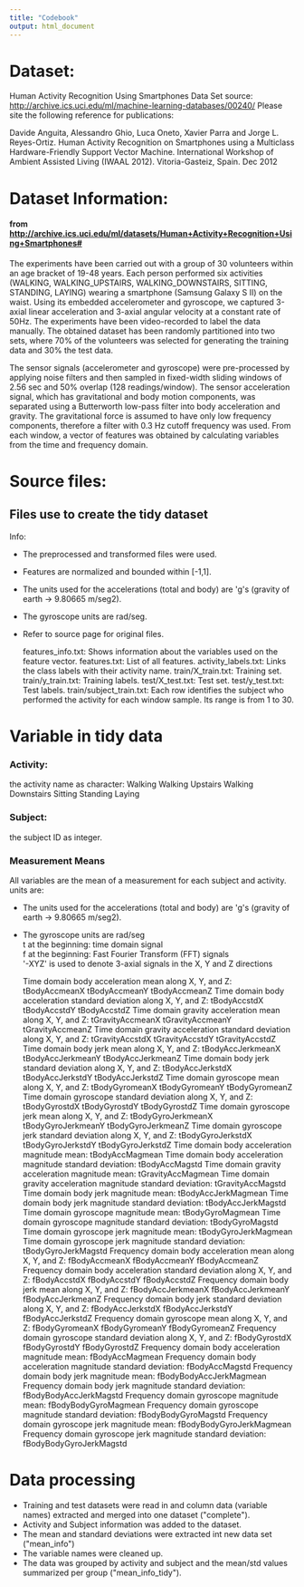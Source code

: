 ```yaml
---
title: "Codebook"
output: html_document
---
```


# Dataset:

Human Activity Recognition Using Smartphones Data Set
source: http://archive.ics.uci.edu/ml/machine-learning-databases/00240/ 
Please site the following reference for publications:

Davide Anguita, Alessandro Ghio, Luca Oneto, Xavier Parra and Jorge L. Reyes-Ortiz. Human Activity Recognition on Smartphones using a Multiclass Hardware-Friendly Support Vector Machine. International Workshop of Ambient Assisted Living (IWAAL 2012). Vitoria-Gasteiz, Spain. Dec 2012

# Dataset Information: 

#### from http://archive.ics.uci.edu/ml/datasets/Human+Activity+Recognition+Using+Smartphones#

The experiments have been carried out with a group of 30 volunteers within an age bracket of 19-48 years. Each person performed six activities (WALKING, WALKING_UPSTAIRS, WALKING_DOWNSTAIRS, SITTING, STANDING, LAYING) wearing a smartphone (Samsung Galaxy S II) on the waist. Using its embedded accelerometer and gyroscope, we captured 3-axial linear acceleration and 3-axial angular velocity at a constant rate of 50Hz. The experiments have been video-recorded to label the data manually. The obtained dataset has been randomly partitioned into two sets, where 70% of the volunteers was selected for generating the training data and 30% the test data.

The sensor signals (accelerometer and gyroscope) were pre-processed by applying noise filters and then sampled in fixed-width sliding windows of 2.56 sec and 50% overlap (128 readings/window). The sensor acceleration signal, which has gravitational and body motion components, was separated using a Butterworth low-pass filter into body acceleration and gravity. The gravitational force is assumed to have only low frequency components, therefore a filter with 0.3 Hz cutoff frequency was used. From each window, a vector of features was obtained by calculating variables from the time and frequency domain.

# Source files: 

## Files use to create the tidy dataset

Info: 
- The preprocessed and transformed files were used.   
- Features are normalized and bounded within [-1,1].  
- The units used for the accelerations (total and body) are 'g's (gravity of earth -> 9.80665 m/seg2).  
- The gyroscope units are rad/seg.  
- Refer to source page for original files.  

    features_info.txt: Shows information about the variables used on the feature vector.
    features.txt: List of all features.
    activity_labels.txt: Links the class labels with their activity name.
    train/X_train.txt: Training set.
    train/y_train.txt: Training labels.
    test/X_test.txt: Test set.
    test/y_test.txt: Test labels.
    train/subject_train.txt: Each row identifies the subject who performed the activity for each window sample. Its range is from 1 to 30.

# Variable in tidy data

### Activity: 
  the activity name as character:
        Walking
        Walking Upstairs
        Walking Downstairs
        Sitting
        Standing
        Laying
        
### Subject: 
  the subject ID as integer.

### Measurement Means

  All variables are the mean of a measurement for each subject and activity.  
  units are:  
  - The units used for the accelerations (total and body) are 'g's (gravity of earth -> 9.80665 m/seg2).  
  - The gyroscope units are rad/seg  
  t at the beginning: time domain signal  
  f at the beginning: Fast Fourier Transform (FFT) signals  
  '-XYZ' is used to denote 3-axial signals in the X, Y and Z directions  

    Time domain body acceleration mean along X, Y, and Z:
        tBodyAccmeanX
        tBodyAccmeanY
        tBodyAccmeanZ
    Time domain body acceleration standard deviation along X, Y, and Z:
        tBodyAccstdX
        tBodyAccstdY
        tBodyAccstdZ
    Time domain gravity acceleration mean along X, Y, and Z:
        tGravityAccmeanX
        tGravityAccmeanY
        tGravityAccmeanZ
    Time domain gravity acceleration standard deviation along X, Y, and Z:
        tGravityAccstdX
        tGravityAccstdY
        tGravityAccstdZ
    Time domain body jerk mean along X, Y, and Z:
        tBodyAccJerkmeanX
        tBodyAccJerkmeanY
        tBodyAccJerkmeanZ
    Time domain body jerk standard deviation along X, Y, and Z:
        tBodyAccJerkstdX
        tBodyAccJerkstdY
        tBodyAccJerkstdZ
    Time domain gyroscope mean along X, Y, and Z:
        tBodyGyromeanX
        tBodyGyromeanY
        tBodyGyromeanZ
    Time domain gyroscope standard deviation along X, Y, and Z:
        tBodyGyrostdX
        tBodyGyrostdY
        tBodyGyrostdZ
    Time domain gyroscope jerk mean along X, Y, and Z:
        tBodyGyroJerkmeanX
        tBodyGyroJerkmeanY
        tBodyGyroJerkmeanZ
    Time domain gyroscope jerk standard deviation along X, Y, and Z:
        tBodyGyroJerkstdX
        tBodyGyroJerkstdY
        tBodyGyroJerkstdZ
    Time domain body acceleration magnitude mean:
        tBodyAccMagmean
    Time domain body acceleration magnitude standard deviation:
        tBodyAccMagstd
    Time domain gravity acceleration magnitude mean:
        tGravityAccMagmean
    Time domain gravity acceleration magnitude standard deviation:
        tGravityAccMagstd
    Time domain body jerk magnitude mean:
        tBodyAccJerkMagmean
    Time domain body jerk magnitude standard deviation:
        tBodyAccJerkMagstd
    Time domain gyroscope magnitude mean:
        tBodyGyroMagmean
    Time domain gyroscope magnitude standard deviation:
        tBodyGyroMagstd
    Time domain gyroscope jerk magnitude mean:
        tBodyGyroJerkMagmean
    Time domain gyroscope jerk magnitude standard deviation:
        tBodyGyroJerkMagstd
    Frequency domain body acceleration mean along X, Y, and Z:
        fBodyAccmeanX
        fBodyAccmeanY
        fBodyAccmeanZ
    Frequency domain body acceleration standard deviation along X, Y, and Z:
        fBodyAccstdX
        fBodyAccstdY
        fBodyAccstdZ
    Frequency domain body jerk mean along X, Y, and Z:
        fBodyAccJerkmeanX
        fBodyAccJerkmeanY
        fBodyAccJerkmeanZ
    Frequency domain body jerk standard deviation along X, Y, and Z:
        fBodyAccJerkstdX
        fBodyAccJerkstdY
        fBodyAccJerkstdZ
    Frequency domain gyroscope mean along X, Y, and Z:
        fBodyGyromeanX
        fBodyGyromeanY
        fBodyGyromeanZ
    Frequency domain gyroscope standard deviation along X, Y, and Z:
        fBodyGyrostdX
        fBodyGyrostdY
        fBodyGyrostdZ
    Frequency domain body acceleration magnitude mean:
        fBodyAccMagmean
    Frequency domain body acceleration magnitude standard deviation:
        fBodyAccMagstd
    Frequency domain body jerk magnitude mean:
        fBodyBodyAccJerkMagmean
    Frequency domain body jerk magnitude standard deviation:
        fBodyBodyAccJerkMagstd
    Frequency domain gyroscope magnitude mean:
        fBodyBodyGyroMagmean
    Frequency domain gyroscope magnitude standard deviation:
        fBodyBodyGyroMagstd
    Frequency domain gyroscope jerk magnitude mean:
        fBodyBodyGyroJerkMagmean
    Frequency domain gyroscope jerk magnitude standard deviation:
        fBodyBodyGyroJerkMagstd
        
# Data processing

- Training and test datasets were read in and column data (variable names) extracted and merged into one dataset ("complete").  
- Activity and Subject information was added to the dataset.    
- The mean and standard deviations were extracted int new data set ("mean_info")
- The variable names were cleaned up.
- The data was grouped by activity and subject and the mean/std values summarized per group ("mean_info_tidy").
